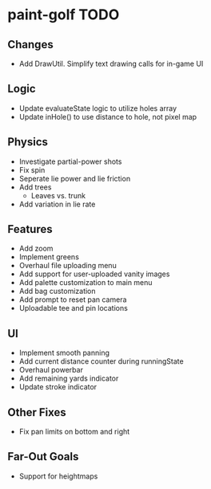 # paint-golf TODO

## Changes

* Add DrawUtil. Simplify text drawing calls for in-game UI


## Logic

* Update evaluateState logic to utilize holes array
* Update inHole() to use distance to hole, not pixel map


## Physics

* Investigate partial-power shots
* Fix spin
* Seperate lie power and lie friction
* Add trees
    * Leaves vs. trunk
* Add variation in lie rate


## Features

* Add zoom
* Implement greens
* Overhaul file uploading menu
* Add support for user-uploaded vanity images
* Add palette customization to main menu
* Add bag customization
* Add prompt to reset pan camera
* Uploadable tee and pin locations


## UI

* Implement smooth panning
* Add current distance counter during runningState
* Overhaul powerbar
* Add remaining yards indicator
* Update stroke indicator


## Other Fixes

* Fix pan limits on bottom and right


## Far-Out Goals

* Support for heightmaps
